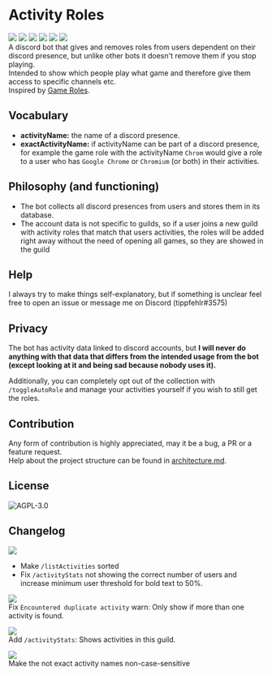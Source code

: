 # Activity Roles
[![](https://img.shields.io/static/v1?style=flat&logo=discord&logoColor=FFF&label=&message=invite%20me&color=7289DA)](https://discord.com/api/oauth2/authorize?client_id=813130993640013874&permissions=8&scope=bot)
[![](https://img.shields.io/static/v1?style=flat&logo=discord&logoColor=FFF&label=&message=join%20support%20guild&color=7289DA)](https://discord.gg/3K9Yx4ufN7)
[![](https://img.shields.io/github/license/tippf3hlr/activity-roles)](./LICENSE)
[![](https://img.shields.io/github/issues/tippf3hlr/activity-roles)](https://github.com/tippf3hlr/activity-roles/issues)
[![](https://img.shields.io/github/package-json/v/tippf3hlr/activity-roles)](https://github.com/tippf3hlr/activity-roles#changelog)
[![](https://img.shields.io/librariesio/github/tippf3hlr/activity-roles)](https://libraries.io/github/tippf3hlr/activity-roles)\
A discord bot that gives and removes roles from users dependent on their discord presence, but unlike other bots it doesn't remove them if you stop playing.\
Intended to show which people play what game and therefore give them access to specific channels etc.\
Inspired by [Game Roles](https://top.gg/bot/511010215290863636).

## Vocabulary
  
  - **activityName:** the name of a discord presence.
  - **exactActivityName:** if activityName can be part of a discord presence, for example the game role with the activityName `Chrom` would give a role to a user who has `Google Chrome` or `Chromium` (or both) in their activities.

## Philosophy (and functioning)

  - The bot collects all discord presences from users and stores them in its database.
  - The account data is not specific to guilds, so if a user joins a new guild with activity roles that match that users activities, the roles will be added right away without the need of opening all games, so they are showed in the guild

## Help

I always try to make things self-explanatory, but if something is unclear feel free to open an issue or message me on Discord (tippfehlr#3575)

## Privacy

The bot has activity data linked to discord accounts, but **I will never do anything with that data that differs from the intended usage from the bot (except looking at it and being sad because nobody uses it).**

Additionally, you can completely opt out of the collection with `/toggleAutoRole` and manage your activities yourself if you wish to still get the roles.

## Contribution

Any form of contribution is highly appreciated, may it be a bug, a PR or a feature request.\
Help about the project structure can be found in [architecture.md](./architecture.md).

## License

![AGPL-3.0](https://img.shields.io/badge/license-AGPL--3.0-orange?style=for-the-badge)

## Changelog

![](https://img.shields.io/badge/version-v1.2.2-blue?style=for-the-badge)
 - Make `/listActivities` sorted
 - Fix `/activityStats` not showing the correct number of users and increase minimum user threshold for bold text to 50%.

![](https://img.shields.io/badge/version-v1.2.1-blue?style=for-the-badge)\
Fix `Encountered duplicate activity` warn: Only show if more than one activity is found.

![](https://img.shields.io/badge/version-v1.2.0-blue?style=for-the-badge)\
Add `/activityStats`: Shows activities in this guild.

![](https://img.shields.io/badge/version-v1.1.2-blue?style=for-the-badge)\
Make the not exact activity names non-case-sensitive